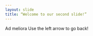 ```yaml
---
layout: slide
title: “Welcome to our second slide!”
---
```

Ad meliora
Use the left arrow to go back!
